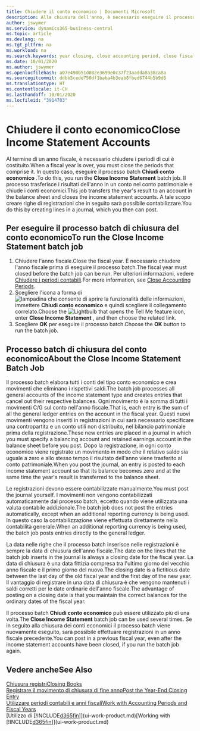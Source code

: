 ```yaml
---
title: Chiudere il conto economico | Documenti Microsoft
description: Alla chiusura dell'anno, è necessario eseguire il processo batch Chiudi conto economico per chiudere i periodi contabili che costituiscono l'anno fiscale.
author: jswymer
ms.service: dynamics365-business-central
ms.topic: article
ms.devlang: na
ms.tgt_pltfrm: na
ms.workload: na
ms.search.keywords: year closing, close accounting period, close fiscal year, bank account detailed trial balance
ms.date: 10/01/2020
ms.author: jswymer
ms.openlocfilehash: a07e490b51d882e3699e0c37f23aadda8a38ca8a
ms.sourcegitcommit: ddbb5cede750df1baba4b3eab8fbed6744b5b9d6
ms.translationtype: HT
ms.contentlocale: it-CH
ms.lasthandoff: 10/01/2020
ms.locfileid: "3914703"
---
```

# <a name="close-income-statement-accounts"></a><span data-ttu-id="2e8ea-103">Chiudere il conto economico</span><span class="sxs-lookup"><span data-stu-id="2e8ea-103">Close Income Statement Accounts</span></span>
<span data-ttu-id="2e8ea-104">Al termine di un anno fiscale, è necessario chiudere i periodi di cui è costituito.</span><span class="sxs-lookup"><span data-stu-id="2e8ea-104">When a fiscal year is over, you must close the periods that comprise it.</span></span> <span data-ttu-id="2e8ea-105">In questo caso, eseguire il processo batch **Chiudi conto economico** .</span><span class="sxs-lookup"><span data-stu-id="2e8ea-105">To do this, you run the **Close Income Statement** batch job.</span></span> <span data-ttu-id="2e8ea-106">Il processo trasferisce i risultati dell'anno in un conto nel conto patrimoniale e chiude i conti economici.</span><span class="sxs-lookup"><span data-stu-id="2e8ea-106">This job transfers the year's result to an account in the balance sheet and closes the income statement accounts.</span></span> <span data-ttu-id="2e8ea-107">A tale scopo creare righe di registrazioni che in seguito sarà possibile contabilizzare.</span><span class="sxs-lookup"><span data-stu-id="2e8ea-107">You do this by creating lines in a journal, which you then can post.</span></span>

## <a name="to-run-the-close-income-statement-batch-job"></a><span data-ttu-id="2e8ea-108">Per eseguire il processo batch di chiusura del conto economico</span><span class="sxs-lookup"><span data-stu-id="2e8ea-108">To run the Close Income Statement batch job</span></span>
1. <span data-ttu-id="2e8ea-109">Chiudere l'anno fiscale.</span><span class="sxs-lookup"><span data-stu-id="2e8ea-109">Close the fiscal year.</span></span> <span data-ttu-id="2e8ea-110">È necessario chiudere l'anno fiscale prima di eseguire il processo batch.</span><span class="sxs-lookup"><span data-stu-id="2e8ea-110">The fiscal year must closed before the batch job can be run.</span></span> <span data-ttu-id="2e8ea-111">Per ulteriori informazioni, vedere [Chiudere i periodi contabili](year-close-account-periods.md).</span><span class="sxs-lookup"><span data-stu-id="2e8ea-111">For more information, see [Close Accounting Periods](year-close-account-periods.md).</span></span>
2. <span data-ttu-id="2e8ea-112">Scegliere l'icona a forma di ![lampadina che consente di aprire la funzionalità delle informazioni](media/ui-search/search_small.png "Informazioni sull'operazione che si desidera eseguire"), immettere **Chiudi conto economico** e quindi scegliere il collegamento correlato.</span><span class="sxs-lookup"><span data-stu-id="2e8ea-112">Choose the ![Lightbulb that opens the Tell Me feature](media/ui-search/search_small.png "Tell me what you want to do") icon, enter **Close Income Statement** , and then choose the related link.</span></span>
3. <span data-ttu-id="2e8ea-113">Scegliere **OK** per eseguire il processo batch.</span><span class="sxs-lookup"><span data-stu-id="2e8ea-113">Choose the **OK** button to run the batch job.</span></span>

## <a name="about-the-close-income-statement-batch-job"></a><span data-ttu-id="2e8ea-114">Processo batch di chiusura del conto economico</span><span class="sxs-lookup"><span data-stu-id="2e8ea-114">About the Close Income Statement Batch Job</span></span>
<span data-ttu-id="2e8ea-115">Il processo batch elabora tutti i conti del tipo conto economico e crea movimenti che eliminano i rispettivi saldi.</span><span class="sxs-lookup"><span data-stu-id="2e8ea-115">The batch job processes all general accounts of the income statement type and creates entries that cancel out their respective balances.</span></span> <span data-ttu-id="2e8ea-116">Ogni movimento è la somma di tutti i movimenti C/G sul conto nell'anno fiscale.</span><span class="sxs-lookup"><span data-stu-id="2e8ea-116">That is, each entry is the sum of all the general ledger entries on the account in the fiscal year.</span></span> <span data-ttu-id="2e8ea-117">Questi nuovi movimenti vengono inseriti in registrazioni in cui sarà necessario specificare una contropartita e un conto utili non distribuito, nel bilancio patrimoniale prima della registrazione.</span><span class="sxs-lookup"><span data-stu-id="2e8ea-117">These new entries are placed in a journal in which you must specify a balancing account and retained earnings account in the balance sheet before you post.</span></span> <span data-ttu-id="2e8ea-118">Dopo la registrazione, in ogni conto economico viene registrato un movimento in modo che il relativo saldo sia uguale a zero e allo stesso tempo il risultato dell'anno viene trasferito al conto patrimoniale.</span><span class="sxs-lookup"><span data-stu-id="2e8ea-118">When you post the journal, an entry is posted to each income statement account so that its balance becomes zero and at the same time the year's result is transferred to the balance sheet.</span></span>

<span data-ttu-id="2e8ea-119">Le registrazioni devono essere contabilizzate manualmente.</span><span class="sxs-lookup"><span data-stu-id="2e8ea-119">You must post the journal yourself.</span></span> <span data-ttu-id="2e8ea-120">I movimenti non vengono contabilizzati automaticamente dal processo batch, eccetto quando viene utilizzata una valuta contabile addizionale.</span><span class="sxs-lookup"><span data-stu-id="2e8ea-120">The batch job does not post the entries automatically, except when an additional reporting currency is being used.</span></span> <span data-ttu-id="2e8ea-121">In questo caso la contabilizzazione viene effettuata direttamente nella contabilità generale.</span><span class="sxs-lookup"><span data-stu-id="2e8ea-121">When an additional reporting currency is being used, the batch job posts entries directly to the general ledger.</span></span>

<span data-ttu-id="2e8ea-122">La data nelle righe che il processo batch inserisce nelle registrazioni è sempre la data di chiusura dell'anno fiscale.</span><span class="sxs-lookup"><span data-stu-id="2e8ea-122">The date on the lines that the batch job inserts in the journal is always a closing date for the fiscal year.</span></span> <span data-ttu-id="2e8ea-123">La data di chiusura è una data fittizia compresa tra l'ultimo giorno del vecchio anno fiscale e il primo giorno del nuovo.</span><span class="sxs-lookup"><span data-stu-id="2e8ea-123">The closing date is a fictitious date between the last day of the old fiscal year and the first day of the new year.</span></span> <span data-ttu-id="2e8ea-124">Il vantaggio di registrare in una data di chiusura è che vengono mantenuti i saldi corretti per le date ordinarie dell'anno fiscale.</span><span class="sxs-lookup"><span data-stu-id="2e8ea-124">The advantage of posting on a closing date is that you maintain the correct balances for the ordinary dates of the fiscal year.</span></span>

<span data-ttu-id="2e8ea-125">Il processo batch **Chiudi conto economico** può essere utilizzato più di una volta.</span><span class="sxs-lookup"><span data-stu-id="2e8ea-125">The **Close Income Statement** batch job can be used several times.</span></span> <span data-ttu-id="2e8ea-126">Se in seguito alla chiusura dei conti economici il processo batch viene nuovamente eseguito, sarà possibile effettuare registrazioni in un anno fiscale precedente.</span><span class="sxs-lookup"><span data-stu-id="2e8ea-126">You can post in a previous fiscal year, even after the income statement accounts have been closed, if you run the batch job again.</span></span>

## <a name="see-also"></a><span data-ttu-id="2e8ea-127">Vedere anche</span><span class="sxs-lookup"><span data-stu-id="2e8ea-127">See Also</span></span>

[<span data-ttu-id="2e8ea-128">Chiusura registri</span><span class="sxs-lookup"><span data-stu-id="2e8ea-128">Closing Books</span></span>](year-close-books.md)  
[<span data-ttu-id="2e8ea-129">Registrare il movimento di chiusura di fine anno</span><span class="sxs-lookup"><span data-stu-id="2e8ea-129">Post the Year-End Closing Entry</span></span>](year-how-post-year-end-close-entry.md)  
[<span data-ttu-id="2e8ea-130">Utilizzare periodi contabili e anni fiscali</span><span class="sxs-lookup"><span data-stu-id="2e8ea-130">Work with Accounting Periods and Fiscal Years</span></span>](finance-accounting-periods-and-fiscal-years.md)  
<span data-ttu-id="2e8ea-131">[Utilizzo di [!INCLUDE[d365fin](includes/d365fin_md.md)]](ui-work-product.md)</span><span class="sxs-lookup"><span data-stu-id="2e8ea-131">[Working with [!INCLUDE[d365fin](includes/d365fin_md.md)]](ui-work-product.md)</span></span>
